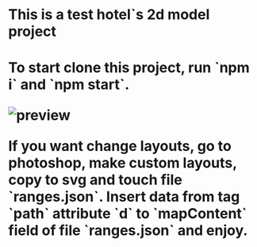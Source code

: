 <h1>This is a test hotel`s 2d model project<h1/>

<p>To start clone this project, run `npm i` and `npm start`.<p/>

![preview](./preview.gif)

<p>If you want change layouts, go to photoshop, make custom layouts, copy to svg and touch file `ranges.json`. Insert data from tag `path` attribute `d` to `mapContent` field of file `ranges.json` and enjoy.<p/> 
